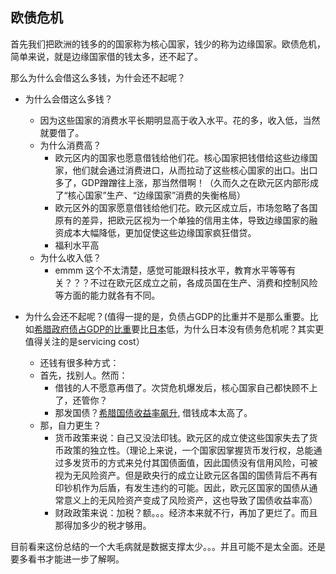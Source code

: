 ## 欧债危机

首先我们把欧洲的钱多的的国家称为核心国家，钱少的称为边缘国家。欧债危机，简单来说，就是边缘国家借的钱太多，还不起了。

那么为什么会借这么多钱，为什会还不起呢？

 - 为什么会借这么多钱？
   - 因为这些国家的消费水平长期明显高于收入水平。花的多，收入低，当然就要借了。
   - 为什么消费高？
     - 欧元区内的国家也愿意借钱给他们花。核心国家把钱借给这些边缘国家，他们就会通过消费进口，从而拉动了这些核心国家的出口。出口多了，GDP蹭蹭往上涨，那当然借啊！（久而久之在欧元区内部形成了“核心国家”生产、“边缘国家”消费的失衡格局）
     - 欧元区外的国家愿意借钱给他们花。欧元区成立后，市场忽略了各国原有的差异，把欧元区视为一个单独的信用主体，导致边缘国家的融资成本大幅降低，更加促使这些边缘国家疯狂借贷。
     - 福利水平高
   - 为什么收入低？
     - emmm 这个不太清楚，感觉可能跟科技水平，教育水平等等有关？？？不过在欧元区成立之前，各成员国在生产、消费和控制风险等方面的能力就各有不同。

 - 为什么会还不起呢？(值得一提的是，负债占GDP的比重并不是那么重要。比如[希腊政府债占GDP的比重](https://tradingeconomics.com/greece/government-debt-to-gdp)要比[日本](https://tradingeconomics.com/japan/government-debt-to-gdp)低，为什么日本没有债务危机呢？其实更值得关注的是servicing cost）
   - 还钱有很多种方式：
   - 首先，找别人。然而：
     - 借钱的人不愿意再借了。次贷危机爆发后，核心国家自己都快顾不上了，还管你？
     - 那发国债？[希腊国债收益率飙升](https://tradingeconomics.com/greece/government-bond-yield), 借钱成本太高了。
   - 那，自力更生？
     - 货币政策来说：自己又没法印钱。欧元区的成立使这些国家失去了货币政策的独立性。（理论上来说，一个国家因掌握货币发行权，总能通过多发货币的方式来兑付其国债面值，因此国债没有信用风险，可被视为无风险资产。但是欧央行的成立让欧元区各国的国债背后不再有印钞机作为后盾，有发生违约的可能。因此，欧元区国家的国债从通常意义上的无风险资产变成了风险资产，这也导致了国债收益率高）
     - 财政政策来说：加税？额。。。经济本来就不行，再加了更烂了。而且那得加多少的税才够用。


目前看来这份总结的一个大毛病就是数据支撑太少。。。并且可能不是太全面。还是要多看书才能进一步了解啊。